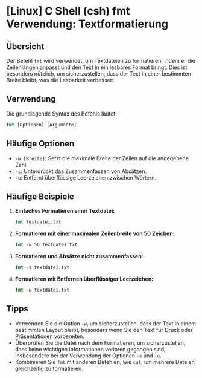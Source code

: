 # [Linux] C Shell (csh) fmt Verwendung: Textformatierung

## Übersicht
Der Befehl `fmt` wird verwendet, um Textdateien zu formatieren, indem er die Zeilenlängen anpasst und den Text in ein lesbares Format bringt. Dies ist besonders nützlich, um sicherzustellen, dass der Text in einer bestimmten Breite bleibt, was die Lesbarkeit verbessert.

## Verwendung
Die grundlegende Syntax des Befehls lautet:

```csh
fmt [Optionen] [Argumente]
```

## Häufige Optionen
- `-w [Breite]`: Setzt die maximale Breite der Zeilen auf die angegebene Zahl.
- `-s`: Unterdrückt das Zusammenfassen von Absätzen.
- `-u`: Entfernt überflüssige Leerzeichen zwischen Wörtern.

## Häufige Beispiele
1. **Einfaches Formatieren einer Textdatei:**
   ```csh
   fmt textdatei.txt
   ```

2. **Formatieren mit einer maximalen Zeilenbreite von 50 Zeichen:**
   ```csh
   fmt -w 50 textdatei.txt
   ```

3. **Formatieren und Absätze nicht zusammenfassen:**
   ```csh
   fmt -s textdatei.txt
   ```

4. **Formatieren mit Entfernen überflüssiger Leerzeichen:**
   ```csh
   fmt -u textdatei.txt
   ```

## Tipps
- Verwenden Sie die Option `-w`, um sicherzustellen, dass der Text in einem bestimmten Layout bleibt, besonders wenn Sie den Text für Druck oder Präsentationen vorbereiten.
- Überprüfen Sie die Datei nach dem Formatieren, um sicherzustellen, dass keine wichtigen Informationen verloren gegangen sind, insbesondere bei der Verwendung der Optionen `-s` und `-u`.
- Kombinieren Sie `fmt` mit anderen Befehlen, wie `cat`, um mehrere Dateien gleichzeitig zu formatieren.